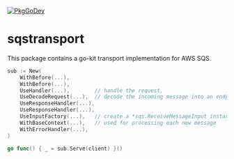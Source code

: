 [![PkgGoDev](https://pkg.go.dev/badge/dc0d/sqstransport)](https://pkg.go.dev/github.com/dc0d/sqstransport)

# sqstransport

This package contains a go-kit transport implementation for AWS SQS.

```go
sub := New(
    WithBefore(...),
    WithBefore(...),
    UseHandler(...),        // handle the request,
    UseDecodeRequest(...),  // decode the incoming message into an endpoint request object,
    UseResponseHandler(...),
    UseResponseHandler(...),
    UseInputFactory(...),   // create a *sqs.ReceiveMessageInput instance,
    WithBaseContext(...),   // used for processing each new message
    WithErrorHandler(...),
)

go func() { _ = sub.Serve(client) }()
```


